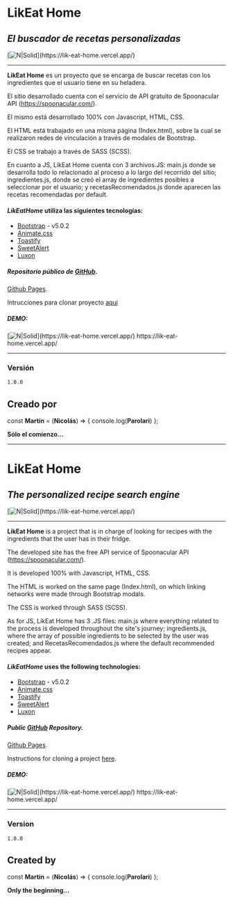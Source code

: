 # LikEat Home
## _El buscador de recetas personalizadas_

[![N|Solid](https://firebasestorage.googleapis.com/v0/b/likeathome-e3935.appspot.com/o/likeat%20home.png?alt=media&token=ba43912c-7a77-4257-8dbd-4817fcd8d9a3&_gl=1*1ud3i0e*_ga*MTczMTk5NTc2MC4xNjg0OTcyNTUw*_ga_CW55HF8NVT*MTY4NjAwNTA3NC4xNi4xLjE2ODYwMDUzNTUuMC4wLjA.)](https://lik-eat-home.vercel.app/)

-------------------------------------------------------------------------------------

**LikEat Home** es un proyecto que se encarga de buscar recetas con los ingredientes que el usuario tiene en su heladera.

El sitio desarrollado cuenta con el servicio de API gratuito de Spoonacular API (https://spoonacular.com/).

El mismo está desarrollado 100% con Javascript, HTML, CSS.

El HTML está trabajado en una misma página (Index.html), sobre la cual se realizaron redes de vinculación a través de modales de Bootstrap.

El CSS se trabajo a través de SASS (SCSS).

En cuanto a JS, LikEat Home cuenta con 3 archivos.JS: main.js donde se desarrolla todo lo relacionado al proceso a lo largo del recorrido del sitio; ingredientes.js, donde se creó el array de ingredientes posibles a seleccionar por el usuario; y recetasRecomendados.js donde aparecen las recetas recomendadas por default.

#### _**LikEatHome**_ utiliza las siguientes tecnologías:
- [Bootstrap](https://getbootstrap.com/docs/5.0/getting-started/introduction/) - v5.0.2
- [Animate.css](https://animate.style/)
- [Toastify](https://apvarun.github.io/toastify-js/)
- [SweetAlert](https://sweetalert2.github.io/)
- [Luxon](https://moment.github.io/luxon/)

##### Repositorio público de [GitHub](https://github.com/mnparolari/likEatHome).
[Github Pages](https://mnparolari.github.io/comoencasa/).

Intrucciones para clonar proyecto [aquí](https://docs.github.com/es/repositories/creating-and-managing-repositories/cloning-a-repository)

##### DEMO: 
[![N|Solid](https://firebasestorage.googleapis.com/v0/b/likeathome-e3935.appspot.com/o/LikEatHome.jpg?alt=media&token=a7c639d1-8198-4a5e-8b6f-67177a0c5999&_gl=1*1x2zclp*_ga*MTczMTk5NTc2MC4xNjg0OTcyNTUw*_ga_CW55HF8NVT*MTY4NjAwNTA3NC4xNi4xLjE2ODYwMDY1NTIuMC4wLjA.)](https://lik-eat-home.vercel.app/)
https://lik-eat-home.vercel.app/

-------------------------

### Versión

```sh
1.0.0
```

## Creado por 

const **Martín** = (**Nicolás**) => {
    console.log(**Parolari**)
};

**Sólo el comienzo...**

-------------------------------------------------------------------------------------
# LikEat Home
## _The personalized recipe search engine_ 

[![N|Solid](https://firebasestorage.googleapis.com/v0/b/likeathome-e3935.appspot.com/o/likeat%20home.png?alt=media&token=ba43912c-7a77-4257-8dbd-4817fcd8d9a3&_gl=1*1ud3i0e*_ga*MTczMTk5NTc2MC4xNjg0OTcyNTUw*_ga_CW55HF8NVT*MTY4NjAwNTA3NC4xNi4xLjE2ODYwMDUzNTUuMC4wLjA.)](https://lik-eat-home.vercel.app/)

-------------------------------------------------------------------------------------

**LikEat Home** is a project that is in charge of looking for recipes with the ingredients that the user has in their fridge.

The developed site has the free API service of Spoonacular API (https://spoonacular.com/).

It is developed 100% with Javascript, HTML, CSS.

The HTML is worked on the same page (Index.html), on which linking networks were made through Bootstrap modals.

The CSS is worked through SASS (SCSS).

As for JS, LikEat Home has 3 .JS files: main.js where everything related to the process is developed throughout the site's journey; ingredients.js, where the array of possible ingredients to be selected by the user was created; and RecetasRecomendados.js where the default recommended recipes appear.

#### _**LikEatHome**_ uses the following technologies:
- [Bootstrap](https://getbootstrap.com/docs/5.0/getting-started/introduction/) - v5.0.2
- [Animate.css](https://animate.style/)
- [Toastify](https://apvarun.github.io/toastify-js/)
- [SweetAlert](https://sweetalert2.github.io/)
- [Luxon](https://moment.github.io/luxon/)

##### Public [GitHub](https://github.com/mnparolari/likEatHome) Repository.
[Github Pages](https://mnparolari.github.io/comoencasa/).

Instructions for cloning a project [here](https://docs.github.com/es/repositories/creating-and-managing-repositories/cloning-a-repository).

##### DEMO: 
[![N|Solid](https://firebasestorage.googleapis.com/v0/b/likeathome-e3935.appspot.com/o/LikEatHome.jpg?alt=media&token=a7c639d1-8198-4a5e-8b6f-67177a0c5999&_gl=1*1x2zclp*_ga*MTczMTk5NTc2MC4xNjg0OTcyNTUw*_ga_CW55HF8NVT*MTY4NjAwNTA3NC4xNi4xLjE2ODYwMDY1NTIuMC4wLjA.)](https://lik-eat-home.vercel.app/)
https://lik-eat-home.vercel.app/



-------------------------

### Version

```sh
1.0.0
```

## Created by

const **Martín** = (**Nicolás**) => {
    console.log(**Parolari**)
};

**Only the beginning...**

